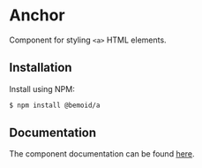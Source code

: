 # Anchor

Component for styling `<a>` HTML elements.

## Installation

Install using NPM:

```bash
$ npm install @bemoid/a
```

## Documentation

The component documentation can be found [here](//bemoid.org/docs/a).